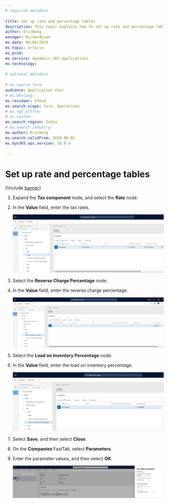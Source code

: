 ```yaml
---
# required metadata

title: Set up rate and percentage tables
description: This topic explains how to set up rate and percentage tables.
author: EricWang
manager: RichardLuan
ms.date: 06/05/2019
ms.topic: article
ms.prod: 
ms.service: dynamics-365-applications
ms.technology: 

# optional metadata

# ms.search.form: 
audience: Application User
# ms.devlang: 
ms.reviewer: kfend
ms.search.scope: Core, Operations
# ms.tgt_pltfrm: 
# ms.custom: 
ms.search.region: India
# ms.search.industry: 
ms.author: EricWang
ms.search.validFrom: 2019-06-01
ms.dyn365.ops.version: 10.0.4

---
```


# Set up rate and percentage tables

[!include [banner](../includes/banner.md)]

1. Expand the **Tax component** node, and select the **Rate** node.
2. In the **Value** field, enter the tax rates.

    ![Tax rates](media/tax-rate.png)

3. Select the **Reverse Charge Percentage** node.
4. In the **Value** field, enter the reverse charge percentage.

    ![Reverse charge percentage](media/reverse-charge.png)

5. Select the **Load on Inventory Percentage** node.
6. In the **Value** field, enter the load on inventory percentage.

    ![Load on inventory percentage](media/load-on-invertory.png)

7. Select **Save**, and then select **Close**.
8. On the **Companies** FastTab, select **Parameters**.
9. Enter the parameter values, and then select **OK**.

    ![Tax setup parameters dialog box](media/tax-parameter_upd.png)
